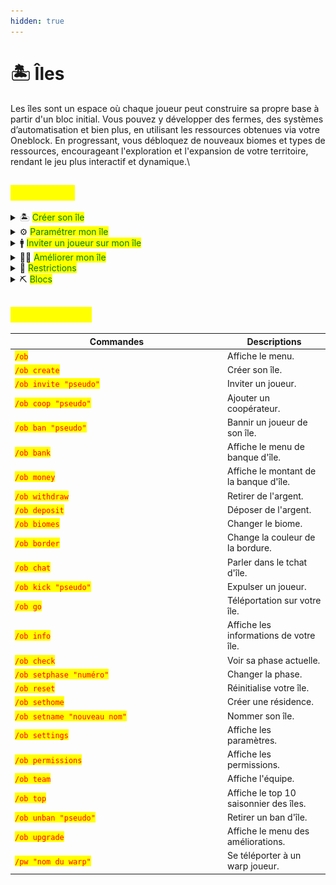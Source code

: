 ```yaml
---
hidden: true
---
```


# 🏝️ Îles

Les îles sont un espace où chaque joueur peut construire sa propre base à partir d'un bloc initial. Vous pouvez y développer des fermes, des systèmes d’automatisation et bien plus, en utilisant les ressources obtenues via votre Oneblock. En progressant, vous débloquez de nouveaux biomes et types de ressources, encourageant l'exploration et l'expansion de votre territoire, rendant le jeu plus interactif et dynamique.\


## <mark style="color:yellow;">Utilisation</mark>

<details>

<summary>🏝️ <mark style="color:green;">Créer son île</mark> </summary>

Pour créer votre île, utilisez la commande <mark style="color:red;">`/ob create`</mark>. Vous serez téléporté directement sur votre nouvelle île. Une fois créée, vous aurez accès au menu suivant avec la commande <mark style="color:red;">`/ob`</mark>.

<div align="left"><figure><img src="../../.gitbook/assets/image (70).png" alt="" width="264"><figcaption></figcaption></figure></div>



* <mark style="color:yellow;">Téléporter</mark> **:** Améliorez votre île ou utilisez <mark style="color:red;">`/ob go`</mark>.
* <mark style="color:yellow;">Phases</mark> **:** Accédez à vos phases ou tapez <mark style="color:red;">`/ob phases`</mark>.
* <mark style="color:yellow;">Amélioration</mark> **:** Accédez aux améliorations de l'île ou utilisez <mark style="color:red;">`/ob upgrade`</mark>.
* <mark style="color:yellow;">Équipe</mark> **:** Consultez les membres de l'île ou tapez <mark style="color:red;">`/ob team`</mark>.
* <mark style="color:yellow;">L'engrenage</mark> **:** Accédez à vos paramètres avec votre clic gauche et à vos permissions avec votre clic droit ou faites <mark style="color:red;">`/ob settings`</mark> - <mark style="color:red;">`/ob permissions`</mark>.

- <mark style="color:yellow;">Le podium</mark> : Consultez le classement saisonnier des îles ou utilisez <mark style="color:red;">`/ob top`</mark>.
- <mark style="color:yellow;">Bloc de terre</mark> : Consultez la saison en cours et déposez les objets demandés pour augmenter le score de votre île ou faites <mark style="color:red;">`/ob points`</mark>.
- <mark style="color:yellow;">La croix</mark> : Supprimez votre île actuelle pour repartir de zéro, ou utilisez <mark style="color:red;">`/ob reset`</mark>.
- <mark style="color:yellow;">La pièce</mark> : Consultez, retirez ou déposez votre argent dans la banque d'île, ou tapez <mark style="color:red;">`/ob bank`</mark>.
- <mark style="color:yellow;">Biomes</mark> : Changez le biome de votre île, ou utilisez <mark style="color:red;">`/ob biome`</mark>.

</details>

<details>

<summary>⚙️ <mark style="color:green;">Paramétrer mon île</mark></summary>

Pour gérer vos paramètres d'île, tapez la commande <mark style="color:red;">`/ob settings`</mark>. Le menu suivant s'ouvrira :

<div align="left"><figure><img src="../../.gitbook/assets/image (71).png" alt=""><figcaption></figcaption></figure></div>

Pour gérer vos permissions d'île, tapez la commande <mark style="color:red;">`/ob permissions`</mark>. Le menu suivant s'ouvrira :

<div align="left"><figure><img src="../../.gitbook/assets/image (72).png" alt=""><figcaption></figcaption></figure></div>

</details>

<details>

<summary>🚹 <mark style="color:green;">Inviter un joueur sur mon île</mark></summary>

Pour inviter un joueur à rejoindre votre île, utilisez la commande <mark style="color:red;">`/ob invite "pseudo"`</mark>. Votre ami devra ensuite taper **deux fois** la commande <mark style="color:red;">`/ob accept`</mark> (avec un délai de 10 secondes entre chaque).



#### Les grades d'île disponibles sont les suivants :

<div align="left"><figure><img src="../../.gitbook/assets/image (73).png" alt=""><figcaption></figcaption></figure></div>

Pour promouvoir un membre de votre île, utilisez la commande <mark style="color:red;">`/ob promote "pseudo"`</mark>. Pour rétrograder un joueur, tapez <mark style="color:red;">`/ob demote "pseudo"`</mark>.



:bulb: Le grade "<mark style="color:blue;">**Coop**</mark>" permet au joueur d'avoir des permissions uniquement lorsque le propriétaire de l'île est connecté. Cependant vous pouvez attribuer des permissions spécifiques à un joueur en tapant la commande <mark style="color:red;">`/ob permissions "pseudo"`</mark>.

</details>

<details>

<summary>💪🏻 <mark style="color:green;">Améliorer mon île</mark></summary>

Vous pouvez acheter des améliorations pour votre île en tapant la commande <mark style="color:red;">`/ob upgrade`</mark>.![](<../../.gitbook/assets/image (75).png>)

* <mark style="color:yellow;">Barrière</mark> **:** Augmentez la taille de votre île.
* <mark style="color:yellow;">Bloc d'herbe</mark> **:** Changez la phase de votre île.
* <mark style="color:yellow;">Émeraude</mark> **:** Augmentez la limite d'entonnoirs sur votre île.
* <mark style="color:yellow;">Pierre</mark> **:** Achetez ou changez votre générateur d'île. Quatre types sont disponibles :&#x20;
  * Générateur Normal
  * Générateur Naturel
  * Générateur à Minerais
  * Générateur du Nether\


</details>

<details>

<summary>🔧 <mark style="color:green;">Restrictions</mark></summary>

Vous pouvez accéder aux limites de votre île avec la commande <mark style="color:red;">`/ob limits`</mark>, qui vous ouvrira ce menu :&#x20;

<img src="../../.gitbook/assets/cc.webp" alt="" data-size="original">

* <mark style="color:yellow;">Enclume</mark> → 150
* <mark style="color:yellow;">Cloche</mark> → 50
* <mark style="color:yellow;">Alambic</mark> → 100
* <mark style="color:yellow;">Morue</mark> → 15&#x20;
* <mark style="color:yellow;">Tête de creeper</mark> → 50
* <mark style="color:yellow;">Dauphin</mark> → 15&#x20;
* <mark style="color:yellow;">Entonnoir</mark> → 100
  * Vous pouvez toutefois améliorer cette limite en allant dans le menu <mark style="color:red;">`/ob upgrade`</mark> puis en cliquant sur l’émeraude.
* <mark style="color:yellow;">Tête de joueur</mark> → 200
* <mark style="color:yellow;">Tête de squelette</mark> → 5
* <mark style="color:yellow;">Poulpe</mark> → 15&#x20;
* <mark style="color:yellow;">Tête de wither squelette</mark> → 50
* <mark style="color:yellow;">Tête de zombie</mark> → 50

_Par exemple ; vous ne pouvez placer plus de 150 enclumes sur votre île._

Il existe également d'autres **restrictions**, celle des **tiles**, limitées à 256/chunk et qui concerne tous les coffres/spawners/shulkers/tonneaux/cadres/armorstands et celle des **entités,** limitées à 16/chunk (mobs passifs et agressifs).

</details>

<details>

<summary>⛏ <mark style="color:green;">Blocs</mark> </summary>

Ici, vous trouverez une liste de **tous** les **blocs présents** au sein du <mark style="color:red;">`/ob phases`</mark>.&#x20;

<img src="../../.gitbook/assets/Capture d&#x27;écran 2025-02-23 095736.png" alt="" data-size="original">&#x20;

SCREEN A CHANGER LORSQUE LE MENU SERA RÉPARÉ



<mark style="color:yellow;">Phase plaine (0)</mark>

* Feuilles de bouleau
* Bûche de bouleau
* Bûche de chêne
* Feuilles de chêne
* Terre
* Chemin de terre
* Bloc d'herbe
* Pierre taillée
* Sable
* Granit
* Pierre
* Andésite
* Nid d'abeille

<mark style="color:yellow;">Phase grotte (3000)</mark>

* Terre
* Pierre taillée
* Obsidienne
* Pierre
* Pierre infestée
* Bloc de mousse
* Azalée
* Azalée fleurie
* Gravier
* Argile
* Granit
* Andésite
* Diorite
* Tuf
* Bloc de dripstone
* Bloc d'améthyste
* Basalte lisse
* Calcite
* Ardoise des abîmes
* Ardoise des abîmes renforcée
* Sculk
* Veine de sculk
* Catalyseur de sculk
* Capteur de sculk
* Crieur de sculk
* Minerai de charbon
* Minerai de charbon des abîmes
* Minerai de cuivre
* Minerai de cuivre des abîmes
* Minerai de redstone
* Minerai de redstone des abîmes
* Minerai de diamant
* Minerai de diamant des abîmes
* Minerai d'or
* Minerai d'or des abîmes
* Minerai de fer
* Minerai de fer des abîmes
* Minerai d'émeraude
* Minerai d'émeraude des abîmes
* Minerai de lapis-lazuli
* Minerai de lapis-lazuli des abîmes
* Toile d'araignée

<mark style="color:yellow;">Phase montagne (13000)</mark>&#x20;

* Glace
* Bloc de neige
* Gravier
* Bûche de sapin
* Feuilles de sapin
* Terre
* Minerai de charbon
* Minerai d'émeraude
* Minerai de fer
* Pierre taillée
* Pierre

<mark style="color:yellow;">Phase océan (19000)</mark>&#x20;

* Bloc de corail corne
* Bloc de corail cerveau
* Bloc de corail cerveau mort
* Bloc de corail corne mort
* Bloc de corail bulle
* Bloc de corail bulle mort
* Bloc de corail feu
* Gravier
* Gravier suspect
* Prismarine
* Prismarine sombre
* Pierre lumineuse
* Sable
* Granite
* Pierre
* Argile
* Éponge
* Bloc de magma
* Lanterne aquatique

<mark style="color:yellow;">Phase canyon (25000)</mark>&#x20;

* Sable
* Sable suspect
* Grès
* Sable rouge
* Grès rouge
* Terracotta
* Terracotta blanche
* Terracotta orange
* Terracotta rouge
* Terracotta gris clair
* Terracotta jaune
* Terracotta marron
* Pierre taillée
* Cactus
* Bûche d'acacia
* Feuilles d'acacia
* Planches de chêne noir

<mark style="color:yellow;">Phase donjon (31000)</mark>&#x20;

* Bûche de chêne noir
* Feuilles de chêne noir
* Planches de chêne noir
* Bûche de bouleau
* Feuilles de bouleau
* Tige de champignon
* Bloc de champignon brun
* Bloc de champignon rouge
* Podzol
* Mycélium
* Terre
* Terre stérile
* Bloc d'herbe
* Gravier
* Pierre taillée

<mark style="color:yellow;">Phase marécageuse (37000)</mark>&#x20;

* Gravier
* Sable
* Argile
* Bloc d'herbe
* Terre stérile
* Terre
* Boue
* Boue tassée
* Bloc de mousse
* Bûche de chêne
* Feuilles de chêne
* Racines de palétuvier
* Feuilles de palétuvier
* Bûche de palétuvier
* Racines de palétuvier boueuses
* Bloc de slime

<mark style="color:yellow;">Phase prairie (43000)</mark>&#x20;

* Bloc de miel
* Bloc de rayon de miel
* Nid d'abeilles
* Ruche
* Composteur
* Bloc de foin
* Citrouille
* Pastèque
* Pierre lumineuse
* Tonneau
* Bûche de chêne
* Feuilles de chêne
* Bûche de cerisier
* Feuilles de cerisier
* Bûche de bouleau
* Feuilles de bouleau
* Bloc d'herbe
* Chemin de terre
* Podzol
* Sable
* Pierre
* Minerai de charbon

<mark style="color:yellow;">Phase jungle (49000)</mark>

* Pastèque
* Pierre moussue
* Bûche de chêne
* Pierre
* Feuilles de jungle
* Bloc d'herbe
* Bûche de jungle
* Podzol
* Pierres taillées
* Citrouille
* Feuilles de chêne
* Gravier
* Sable

<mark style="color:yellow;">Phase nether (55000)</mark>

* Netherrack
* Quartz&#x20;
* Minerai d'or&#x20;
* Débris anciens
* Bloc d'or
* Tige biscornue
* Nylium biscornu
* Tige carmin
* Nylium carmin
* Bloc de verrues
* Bloc de verrues biscornues
* Pierre noire
* Pierre noire dorée
* Basalte
* Bloc d'os
* Gravier
* Sol des âmes
* Sable des âmes
* Bloc de magma
* Champilampe
* Pierre lumineuse
* Obsidienne
* Obsidienne pleureuse
* Ender chest&#x20;

<mark style="color:yellow;">Phase trial (61000)</mark>

* Bloc de cuivre
* Ampoule de cuivre
* Tuf
* Briques de tuf
* Minerai de cuivre
* Minerai de redstone
* Coffre-fort
* Pot décoré
* Distributeur
* Glace

<mark style="color:yellow;">Phase end (67000)</mark>&#x20;

* Pierre de l'End
* Pierre taillée de l'End
* Bloc de purpur
* Pilier de purpur
* Obsidienne

</details>

## <mark style="color:yellow;">Commandes</mark>

<table><thead><tr><th width="326">Commandes</th><th>Descriptions</th></tr></thead><tbody><tr><td><mark style="color:red;"><code>/ob</code></mark></td><td>Affiche le menu.</td></tr><tr><td><mark style="color:red;"><code>/ob create</code></mark></td><td>Créer son île.</td></tr><tr><td><mark style="color:red;"><code>/ob invite "pseudo"</code></mark></td><td>Inviter un joueur.</td></tr><tr><td><mark style="color:red;"><code>/ob coop "pseudo"</code></mark> </td><td>Ajouter un coopérateur.</td></tr><tr><td><mark style="color:red;"><code>/ob ban "pseudo"</code></mark></td><td>Bannir un joueur de son île.</td></tr><tr><td><mark style="color:red;"><code>/ob bank</code></mark></td><td>Affiche le menu de banque d'île.</td></tr><tr><td><mark style="color:red;"><code>/ob money</code></mark></td><td>Affiche le montant de la banque d'île.</td></tr><tr><td><mark style="color:red;"><code>/ob withdraw</code></mark></td><td>Retirer de l'argent.</td></tr><tr><td><mark style="color:red;"><code>/ob deposit</code></mark></td><td>Déposer de l'argent.</td></tr><tr><td><mark style="color:red;"><code>/ob biomes</code></mark></td><td>Changer le biome. </td></tr><tr><td><mark style="color:red;"><code>/ob border</code></mark></td><td>Change la couleur de la bordure.</td></tr><tr><td><mark style="color:red;"><code>/ob chat</code></mark></td><td>Parler dans le tchat d'île.</td></tr><tr><td><mark style="color:red;"><code>/ob kick "pseudo"</code></mark></td><td>Expulser un joueur.</td></tr><tr><td><mark style="color:red;"><code>/ob go</code></mark></td><td>Téléportation sur votre île.</td></tr><tr><td><mark style="color:red;"><code>/ob info</code></mark></td><td>Affiche les informations de votre île.</td></tr><tr><td><mark style="color:red;"><code>/ob check</code></mark></td><td>Voir sa phase actuelle.</td></tr><tr><td><mark style="color:red;"><code>/ob setphase "numéro"</code></mark> </td><td>Changer la phase.</td></tr><tr><td><mark style="color:red;"><code>/ob reset</code></mark></td><td>Réinitialise votre île.</td></tr><tr><td><mark style="color:red;"><code>/ob sethome</code></mark></td><td>Créer une résidence.</td></tr><tr><td><mark style="color:red;"><code>/ob setname "nouveau nom"</code></mark></td><td>Nommer son île.</td></tr><tr><td><mark style="color:red;"><code>/ob settings</code></mark></td><td>Affiche les paramètres.</td></tr><tr><td><mark style="color:red;"><code>/ob permissions</code></mark></td><td>Affiche les permissions.</td></tr><tr><td><mark style="color:red;"><code>/ob team</code></mark></td><td>Affiche l'équipe.</td></tr><tr><td><mark style="color:red;"><code>/ob top</code></mark></td><td>Affiche le top 10 saisonnier des îles.</td></tr><tr><td><mark style="color:red;"><code>/ob unban "pseudo"</code></mark></td><td>Retirer un ban d'île.</td></tr><tr><td><mark style="color:red;"><code>/ob upgrade</code></mark></td><td>Affiche le menu des améliorations.</td></tr><tr><td><mark style="color:red;"><code>/pw "nom du warp"</code></mark></td><td>Se téléporter à un warp joueur.</td></tr></tbody></table>

